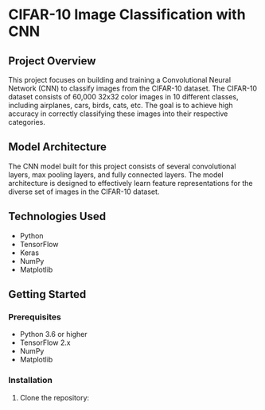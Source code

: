 # CIFAR-10 Image Classification with CNN

## Project Overview
This project focuses on building and training a Convolutional Neural Network (CNN) to classify images from the CIFAR-10 dataset. The CIFAR-10 dataset consists of 60,000 32x32 color images in 10 different classes, including airplanes, cars, birds, cats, etc. The goal is to achieve high accuracy in correctly classifying these images into their respective categories.

## Model Architecture
The CNN model built for this project consists of several convolutional layers, max pooling layers, and fully connected layers. The model architecture is designed to effectively learn feature representations for the diverse set of images in the CIFAR-10 dataset.

## Technologies Used
- Python
- TensorFlow
- Keras
- NumPy
- Matplotlib

## Getting Started

### Prerequisites
- Python 3.6 or higher
- TensorFlow 2.x
- NumPy
- Matplotlib

### Installation
1. Clone the repository:

